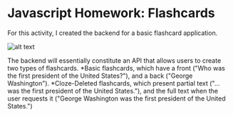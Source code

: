 # Javascript Homework: Flashcards

For this activity, I created the backend for a basic flashcard application. 

![alt text](http://img.allw.mn/content/ed/ii/xtm98oxe56ed4f71d033a905713251.gif "Flashcards")


The backend will essentially constitute an API that allows users to create two types of flashcards.
*Basic flashcards, which have a front ("Who was the first president of the United States?"), and a back ("George Washington").
*Cloze-Deleted flashcards, which present partial text ("... was the first president of the United States."), and the full text when the user requests it ("George Washington was the first president of the United States.")
